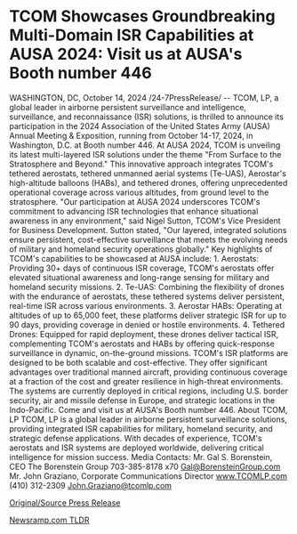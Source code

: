 # TCOM Showcases Groundbreaking Multi-Domain ISR Capabilities at AUSA 2024: Visit us at AUSA's Booth number 446

WASHINGTON, DC, October 14, 2024 /24-7PressRelease/ -- TCOM, LP, a global leader in airborne persistent surveillance and intelligence, surveillance, and reconnaissance (ISR) solutions, is thrilled to announce its participation in the 2024 Association of the United States Army (AUSA) Annual Meeting & Exposition, running from October 14-17, 2024, in Washington, D.C. at Booth number 446.  At AUSA 2024, TCOM is unveiling its latest multi-layered ISR solutions under the theme "From Surface to the Stratosphere and Beyond." This innovative approach integrates TCOM's tethered aerostats, tethered unmanned aerial systems (Te-UAS), Aerostar's high-altitude balloons (HABs), and tethered drones, offering unprecedented operational coverage across various altitudes, from ground level to the stratosphere.  "Our participation at AUSA 2024 underscores TCOM's commitment to advancing ISR technologies that enhance situational awareness in any environment," said Nigel Sutton, TCOM's Vice President for Business Development. Sutton stated, "Our layered, integrated solutions ensure persistent, cost-effective surveillance that meets the evolving needs of military and homeland security operations globally."  Key highlights of TCOM's capabilities to be showcased at AUSA include:  1. Aerostats: Providing 30+ days of continuous ISR coverage, TCOM's aerostats offer elevated situational awareness and long-range sensing for military and homeland security missions. 2. Te-UAS: Combining the flexibility of drones with the endurance of aerostats, these tethered systems deliver persistent, real-time ISR across various environments. 3. Aerostar HABs: Operating at altitudes of up to 65,000 feet, these platforms deliver strategic ISR for up to 90 days, providing coverage in denied or hostile environments. 4. Tethered Drones: Equipped for rapid deployment, these drones deliver tactical ISR, complementing TCOM's aerostats and HABs by offering quick-response surveillance in dynamic, on-the-ground missions.  TCOM's ISR platforms are designed to be both scalable and cost-effective. They offer significant advantages over traditional manned aircraft, providing continuous coverage at a fraction of the cost and greater resilience in high-threat environments. The systems are currently deployed in critical regions, including U.S. border security, air and missile defense in Europe, and strategic locations in the Indo-Pacific.  Come and visit us at AUSA's Booth number 446.  About TCOM, LP TCOM, LP is a global leader in airborne persistent surveillance solutions, providing integrated ISR capabilities for military, homeland security, and strategic defense applications. With decades of experience, TCOM's aerostats and ISR systems are deployed worldwide, delivering critical intelligence for mission success.  Media Contacts:  Mr. Gal S. Borenstein, CEO  The Borenstein Group 703-385-8178 x70 Gal@BorensteinGroup.com  Mr. John Graziano, Corporate Communications Director  www.TCOMLP.com (410) 312-2309 John.Graziano@tcomlp.com 

[Original/Source Press Release](https://www.24-7pressrelease.com/press-release/515257/tcom-showcases-groundbreaking-multi-domain-isr-capabilities-at-ausa-2024-visit-us-at-ausas-booth-number-446) 

[Newsramp.com TLDR](https://newsramp.com/None) 